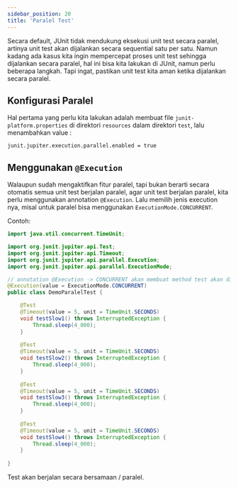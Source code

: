 ```yaml
---
sidebar_position: 20
title: 'Paralel Test'
---
```


Secara default, JUnit tidak mendukung eksekusi unit test secara paralel, artinya unit test akan dijalankan secara sequential satu per satu. Namun kadang ada kasus kita ingin mempercepat proses unit test sehingga dijalankan secara paralel, hal ini bisa kita lakukan di JUnit, namun perlu beberapa langkah. Tapi ingat, pastikan unit test kita aman ketika dijalankan secara paralel.

## Konfigurasi Paralel

Hal pertama yang perlu kita lakukan adalah membuat file `junit-platform.properties` di direktori `resources` dalam direktori `test`, lalu menambahkan value :

```
junit.jupiter.execution.parallel.enabled = true
```

## Menggunakan `@Execution`

Walaupun sudah mengaktifkan fitur paralel, tapi bukan berarti secara otomatis semua unit test berjalan paralel, agar unit test berjalan paralel, kita perlu menggunakan annotation `@Execution`. Lalu memilih jenis execution nya, misal untuk paralel bisa menggunakan `ExecutionMode.CONCURRENT`.

Contoh:

```java
import java.util.concurrent.TimeUnit;

import org.junit.jupiter.api.Test;
import org.junit.jupiter.api.Timeout;
import org.junit.jupiter.api.parallel.Execution;
import org.junit.jupiter.api.parallel.ExecutionMode;

// annotation @Execution -> CONCURRENT akan membuat method test akan dijalankan secara paralel / bersamaan
@Execution(value = ExecutionMode.CONCURRENT)  
public class DemoParalelTest {

	@Test
	@Timeout(value = 5, unit = TimeUnit.SECONDS)
	void testSlow1() throws InterruptedException {
		Thread.sleep(4_000); 
	}
	
	@Test
	@Timeout(value = 5, unit = TimeUnit.SECONDS)
	void testSlow2() throws InterruptedException {
		Thread.sleep(4_000); 
	}
	
	@Test
	@Timeout(value = 5, unit = TimeUnit.SECONDS)
	void testSlow3() throws InterruptedException {
		Thread.sleep(4_000); 
	}
	
	@Test
	@Timeout(value = 5, unit = TimeUnit.SECONDS)
	void testSlow4() throws InterruptedException {
		Thread.sleep(4_000); 
	}
	
}
```

Test akan berjalan secara bersamaan / paralel.
